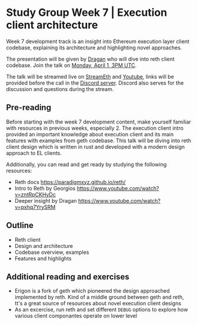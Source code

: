 # Study Group Week 7 | Execution client architecture

Week 7 development track is an insight into Ethereum execution layer client codebase, explaining its architecture and highlighting novel approaches. 

The presentation will be given by [Dragan](https://twitter.com/rakitadragan) who will dive into reth client codebase. Join the talk on [Monday, April 1, 3PM UTC](https://savvytime.com/converter/utc-to-germany-berlin-united-kingdom-london-china-shanghai-ny-new-york-city-japan-tokyo-australia-sydney-india-delhi-argentina-buenos-aires/apr-1-2024/3pm).

The talk will be streamed live on [StreamEth](https://streameth.org/65cf97e702e803dbd57d823f/epf_study_group) and [Youtube](https://www.youtube.com/@ethprotocolfellows/streams), links will be provided before the call in the [Discord server](https://discord.gg/addwpQbhpq). Discord also serves for the discussion and questions during the stream. 

## Pre-reading

Before starting with the week 7 development content, make yourself familiar with resources in previous weeks, especially 2. The execution client intro provided an important knowledge about execution client and its main features with examples from geth codebase. This talk will be diving into reth client design which is written in rust and developed with a modern design approach to EL clients. 

Additionally, you can read and get ready by studying the following resources:

- Reth docs https://paradigmxyz.github.io/reth/
- Intro to Reth by Georgios https://www.youtube.com/watch?v=zntRpCKHyDc
- Deeper insight by Dragan https://www.youtube.com/watch?v=pxhq7YrySRM

## Outline

- Reth client 
- Design and architecture
- Codebase overview, examples 
- Features and highlights 

## Additional reading and exercises 

- Erigon is a fork of geth which pioneered the design approached implemented by reth. Kind of a middle ground between geth and reth, tt's a great source of resources about novel execution client designs
- As an excercise, run reth and set different `DEBUG` options to explore how various client componantes operate on lower level
